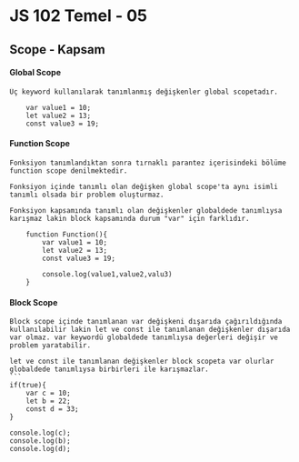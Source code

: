 # JS 102 Temel - 05

   ## Scope - Kapsam



    
   #### Global Scope
    
    Üç keyword kullanılarak tanımlanmış değişkenler global scopetadır. 
```
    var value1 = 10;
    let value2 = 13;
    const value3 = 19;
```
   #### Function Scope

    Fonksiyon tanımlandıktan sonra tırnaklı parantez içerisindeki bölüme function scope denilmektedir.

    Fonksiyon içinde tanımlı olan değişken global scope'ta aynı isimli tanımlı olsada bir problem oluşturmaz.

    Fonksiyon kapsamında tanımlı olan değişkenler globaldede tanımlıysa karışmaz lakin block kapsamında durum "var" için farklıdır.
```
    function Function(){
        var value1 = 10;
        let value2 = 13;
        const value3 = 19;

        console.log(value1,value2,valu3)
    }
```

   #### Block Scope

    Block scope içinde tanımlanan var değişkeni dışarıda çağırıldığında kullanılabilir lakin let ve const ile tanımlanan değişkenler dışarıda var olmaz. var keywordü globaldede tanımlıysa değerleri değişir ve problem yaratabilir.

    let ve const ile tanımlanan değişkenler block scopeta var olurlar globaldede tanımlıysa birbirleri ile karışmazlar.
    ```
    if(true){
        var c = 10;
        let b = 22;
        const d = 33;
    }

    console.log(c);
    console.log(b);
    console.log(d);
   ```
